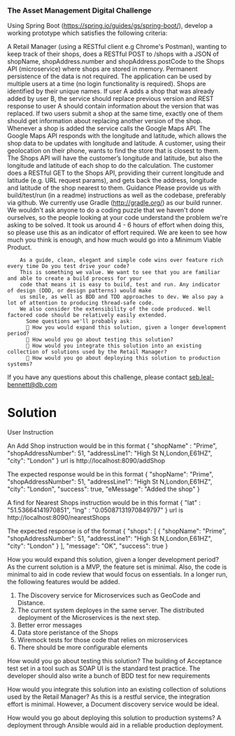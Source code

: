 ### The Asset Management Digital Challenge

Using Spring Boot (https://spring.io/guides/gs/spring-boot/),
develop a working prototype which satisfies the following criteria:

A Retail Manager (using a RESTful client e.g Chrome's Postman), wanting to keep track of their shops, does a RESTful
POST to /shops with a JSON of shopName, shopAddress.number and shopAddress.postCode to the Shops API (microservice)
where shops are stored in memory. Permanent persistence of the data is not required. The application can be used by
 multiple users at a time (no login functionality is required). Shops are identified by their unique names. If user A
 adds a shop that was already added by user B, the service should replace previous version and REST response to user A
 should contain information about the version that was replaced. If two users submit a shop at the same time, exactly
 one of them should get information about replacing another version of the shop. Whenever a shop is added the service
 calls the Google Maps API. The Google Maps API responds with the longitude and latitude, which allows the shop data to
 be updates with longitude and latitude. A customer, using their geolocation on their phone, wants to find the store that
 is closest to them. The Shops API will have the customer’s longitude and latitude, but also the longitude and latitude
 of each shop to do the calculation. The customer does a RESTful GET to the Shops API, providing their current longitude
 and latitude (e.g. URL request params), and gets back the address, longitude and latitude of the shop nearest to
 them.
 Guidance Please provide us with build/test/run (in a readme) instructions as well as the codebase, preferably
 via github. We currently use Gradle (http://gradle.org/) as our build runner. We wouldn't ask anyone to do a coding
 puzzle that we haven't done ourselves, so the people looking at your code understand the problem we're asking to be
 solved. It took us around 4 - 6 hours of effort when doing this, so please use this as an indicator of effort
 required. We are keen to see how much you think is enough, and how much would go into a Minimum Viable Product.

        As a guide, clean, elegant and simple code wins over feature rich every time Do you test drive your code?
        This is something we value. We want to see that you are familiar and able to create a build process for your
        code that means it is easy to build, test and run. Any indicator of design (DDD, or design patterns) would make
        us smile, as well as BDD and TDD approaches to dev. We also pay a lot of attention to producing thread-safe code.
        We also consider the extensibility of the code produced. Well factored code should be relatively easily extended.
          Some questions we'll probably ask:
           How you would expand this solution, given a longer development period?
           How would you go about testing this solution?
           How would you integrate this solution into an existing collection of solutions used by the Retail Manager?
           How would you go about deploying this solution to production systems?

If you have any questions about this challenge, please contact seb.leal-bennett@db.com

# Solution

User Instruction

An Add Shop instruction would be in this format
{
  "shopName" : "Prime",
   "shopAddressNumber": 51,
   "addressLine1": "High St N,London,E61HZ",
   "city": "London"
}
url is http://localhost:8090/addShop

The expected response would be in this format
{
  "shopName": "Prime",
  "shopAddressNumber": 51,
  "addressLine1": "High St N,London,E61HZ",
  "city": "London",
  "success": true,
  "eMessage": "Added the shop"
}

A find for Nearest Shops instruction would be in this format
{
  "lat" : "51.53664141970851",
  "lng" : "0.05087131970849797"
}
url is http://localhost:8090/nearestShops

The expected response is of the format
{
  "shops": [
    {
      "shopName": "Prime",
      "shopAddressNumber": 51,
      "addressLine1": "High St N,London,E61HZ",
      "city": "London"
    }
  ],
  "message": "OK",
  "success": true
}


How you would expand this solution, given a longer development period?
As the current solution is a MVP, the feature set is minimal. Also, the code is minimal to aid in code review that would
focus on essentials. In a longer run, the following features would be added.
1. The Discovery service for Microservices such as GeoCode and Distance.
2. The current system deployes in the same server. The distributed deployment of the Microservices is the next step.
3. Better error messages
4. Data store peristance of the Shops
5. Wiremock tests for those code that relies on microservices
6. There should be more configurable elements

How would you go about testing this solution?
The building of Acceptance test set in a tool such as SOAP UI is the standard test practice.
The developer should also write a bunch of BDD test for new requirements

How would you integrate this solution into an existing collection of solutions used by the Retail Manager?
As this is a restful service, the integration effort is minimal. However, a Document discovery service would be ideal.

How would you go about deploying this solution to production systems?
A deployment through Ansible would aid in a reliable production deployment.
